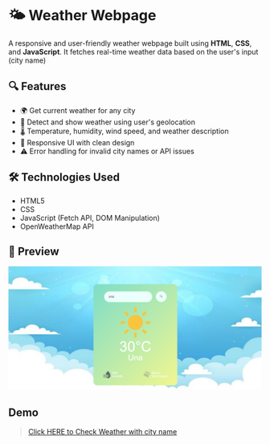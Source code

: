 # 🌤️ Weather Webpage

A responsive and user-friendly weather webpage built using **HTML**, **CSS**, and **JavaScript**. It fetches real-time weather data based on the user's input (city name)

## 🔍 Features

- 🌍 Get current weather for any city
- 📍 Detect and show weather using user's geolocation
- 🌡️ Temperature, humidity, wind speed, and weather description
- 🎨 Responsive UI with clean design
- ⚠️ Error handling for invalid city names or API issues

## 🛠️ Technologies Used

- HTML5
- CSS
- JavaScript (Fetch API, DOM Manipulation)
- OpenWeatherMap API

## 📸 Preview

![Weather Webpage Screenshot](Screenshot.png)
## Demo 
>[Click HERE to Check Weather with city name](https://pratiksha04th.github.io/weather-page/)
